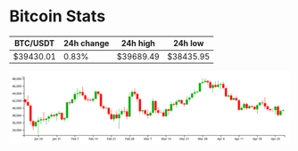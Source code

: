 # Bitcoin Stats

BTC/USDT|24h change|24h high|24h low|
|---|---|---|---|
|$39430.01|0.83%|$39689.49|$38435.95|

<img src="./chart.svg">
